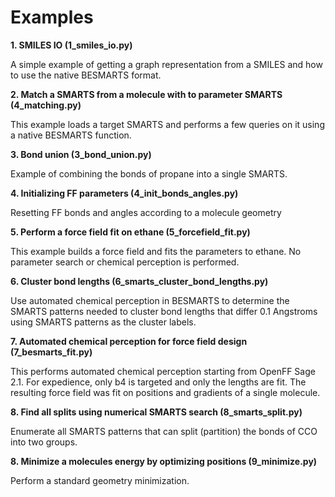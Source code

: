 
Examples
========

__1.  SMILES IO (1_smiles_io.py)__

A simple example of getting a graph representation from a SMILES and how to use
the native BESMARTS format.

__2. Match a SMARTS from a molecule with to parameter SMARTS (4_matching.py)__

This example loads a target SMARTS and performs a few queries on it using
a native BESMARTS function.

__3. Bond union (3_bond_union.py)__

Example of combining the bonds of propane into a single SMARTS.

__4. Initializing FF parameters (4_init_bonds_angles.py)__

Resetting FF bonds and angles according to a molecule geometry

__5. Perform a force field fit on ethane (5_forcefield_fit.py)__

This example builds a force field and fits the parameters to ethane. No
parameter search or chemical perception is performed.

__6. Cluster bond lengths (6_smarts_cluster_bond_lengths.py)__

Use automated chemical perception in BESMARTS to determine the SMARTS patterns
needed to cluster bond lengths that differ 0.1 Angstroms using SMARTS patterns
as the cluster labels.

__7. Automated chemical perception for force field design (7_besmarts_fit.py)__

This performs automated chemical perception starting from OpenFF Sage 2.1. For
expedience, only b4 is targeted and only the lengths are fit. The resulting
force field was fit on positions and gradients of a single molecule.

__8. Find all splits using numerical SMARTS search (8_smarts_split.py)__

Enumerate all SMARTS patterns that can split (partition) the bonds of CCO into
two groups.

__8. Minimize a molecules energy by optimizing positions (9_minimize.py)__

Perform a standard geometry minimization.
